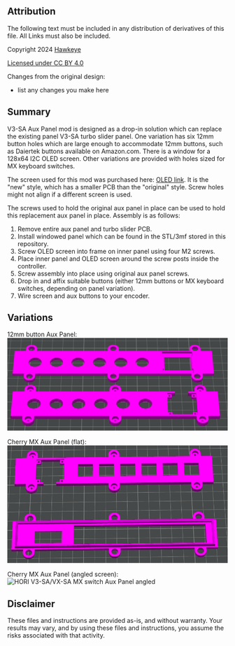 ## Attribution

The following text must be included in any distribution of derivatives of this file. All Links must also be included.

Copyright 2024 [Hawkeye](https://github.com/CapnHawke)

[Licensed under CC BY 4.0](https://creativecommons.org/licenses/by/4.0/)

Changes from the original design:
 - list any changes you make here

## Summary

V3-SA Aux Panel mod is designed as a drop-in solution which can replace the existing panel V3-SA turbo slider panel. One variation has six 12mm button holes which are large enough to accommodate 12mm buttons, such as Daiertek buttons available on Amazon.com. There is a window for a 128x64 I2C OLED screen. Other variations are provided with holes sized for MX keyboard switches.

The screen used for this mod was purchased here: [OLED link](https://www.aliexpress.us/item/2251832770994631.html). It is the "new" style, which has a smaller PCB than the "original" style. Screw holes might not align if a different screen is used.

The screws used to hold the original aux panel in place can be used to hold this replacement aux panel in place. Assembly is as follows: 
1. Remove entire aux panel and turbo slider PCB.
2. Install windowed panel which can be found in the STL/3mf stored in this repository.
3. Screw OLED screen into frame on inner panel using four M2 screws.
4. Place inner panel and OLED screen around the screw posts inside the controller.
5. Screw assembly into place using original aux panel screws.
6. Drop in and affix suitable buttons (either 12mm buttons or MX keyboard switches, depending on panel variation).
7. Wire screen and aux buttons to your encoder.

## Variations

12mm button Aux Panel:
![HORI V3-SA/VX-SA 12mm button Aux Panel](https://github.com/CapnHawke/Arcade-Addons/blob/main/Arcade%20Stick%20Aux%20Panel%20Mods/Images/V3-SA%20aux%20panel.png)

Cherry MX Aux Panel (flat):
![HORI V3-SA/VX-SA MX switch Aux Panel flat](https://github.com/CapnHawke/Arcade-Addons/blob/main/Arcade%20Stick%20Aux%20Panel%20Mods/Images/MX%20variations/Suggested%20print%20orientation%20flat.png)

Cherry MX Aux Panel (angled screen):
![HORI V3-SA/VX-SA MX switch Aux Panel angled](https://github.com/CapnHawke/Arcade-Addons/blob/main/Arcade%20Stick%20Aux%20Panel%20Mods/Images/MX%20variations/suggested20%print%20orientation%20angled.png)

## Disclaimer
These files and instructions are provided as-is, and without warranty. Your results may vary, and by using these files and instructions, you assume the risks associated with that activity. 